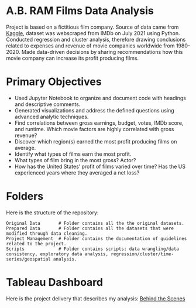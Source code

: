 # A.B. RAM Films Data Analysis 

Project is based on a fictitious film company. Source of data came from [Kaggle](https://www.kaggle.com/danielgrijalvas/movies), dataset was webscraped from IMDb on July 2021 using Python. Conducted regression and cluster analysis, therefore drawing conclusions related to expenses and revenue of movie companies worldwide from 1980-2020. Made data-driven decisions by sharing recommendations how this movie company can increase its profit producing films. 

# Primary Objectives

* Used Jupyter Notebook to organize and document code with headings and descriptive comments.
* Generated visualizations and address the defined questions using advanced analytic techniques.
* Find correlations between gross earnings, budget, votes, IMDb score, and runtime. Which movie factors are highly correlated with gross revenue?
* Discover which region(s) earned the most profit producing films on average.
* Identify what types of films earn the most profit.
* What types of film bring in the most gross? Actor? 
* How has the United States’ profit of films varied over time? Has the US experienced years where they averaged a net loss? 

# Folders

Here is the structure of the repository:

```
Original Data       # Folder contains all the the original datasets. 
Prepared Data       # Folder contains all the datasets that were modified through data cleaning.
Project Management  # Folder contains the documentation of guidelines related to the project.
Scripts             # Folder contains scripts: data wrangling/data consistency, exploratory data analysis, regression/cluster/time-series/geospatial analysis.

```

# Tableau Dashboard

Here is the project delivery that describes my analysis: [Behind the Scenes](https://public.tableau.com/app/profile/matthew3308/viz/BehindtheScenes/BehindtheScenes?publish=yes)

